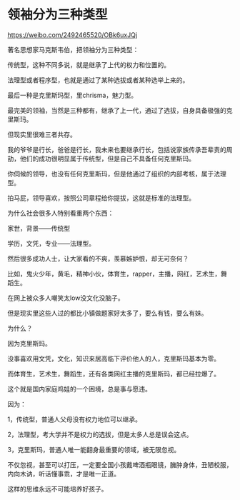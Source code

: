 # 领袖分为三种类型

https://weibo.com/2492465520/OBk6uxJQj

著名思想家马克斯韦伯，把领袖分为三种类型：  
  
传统型，这种不同多说，就是继承了上代的权力和位置的。  
  
法理型或者程序型，也就是通过了某种选拔或者某种选举上来的。  
  
最后一种是克里斯玛型，里chrisma，魅力型。  
  
最完美的领袖，当然是三种都有，继承了上一代，通过了选拔，自身具备极强的克里斯玛。  
  
但现实里很难三者共存。  
  
我的爷爷是行长，爸爸是行长，我未来也要继承行长，包括说家族传承吾辈责的周劼，他们的成功很明显属于传统型，但是自己不具备任何克里斯玛。  
  
你伺候的领导，也没有任何克里斯玛，但是他通过了组织的内部考核，属于法理型。  
  
拍马屁，领导喜欢，按照公司章程给你提拔，这就是标准的法理型。  
  
为什么社会很多人特别看重两个东西：  
  
家世，背景——传统型  
  
学历，文凭，专业——法理型。  
  
然后很多成功人士，让大家看的不爽，羡慕嫉妒恨，却无可奈何？  
  
比如，鬼火少年，黄毛，精神小伙，体育生，rapper，主播，网红，艺术生，舞蹈生。  
  
在网上被众多人嘲笑太low没文化没脑子。  
  
但是现实里这些人过的都比小镇做题家好太多了，要么有钱，要么有妹。  
  
为什么？  
  
因为克里斯玛。  
  
没事喜欢用文凭，文化，知识来居高临下评价他人的人，克里斯玛基本为零。  
  
而体育生，艺术生，舞蹈生，还有各类网红主播的克里斯玛，都已经拉爆了。  
  
这个就是国内家庭鸡娃的一个困境，总是事与愿违。  
  
因为：  
  
1，传统型，普通人父母没有权力地位可以继承。  
  
2，法理型，考大学并不是权力的选拔，但是太多人总是误会这点。  
  
3，克里斯玛，普通人唯一能翻身最重要的领域，被无限忽视。  
  
不仅忽视，甚至可以打压，一定要全国小孩戴啤酒瓶眼镜，臃肿身体，丑陋校服，内向木讷，听话懂事乖，才是唯一正道。  
  
这样的思维永远不可能培养好孩子。
